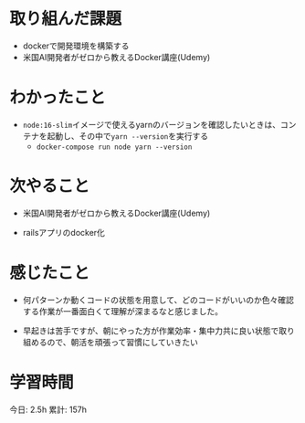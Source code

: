 # 取り組んだ課題 
+ dockerで開発環境を構築する
+ 米国AI開発者がゼロから教えるDocker講座(Udemy)
# わかったこと   
+ `node:16-slim`イメージで使えるyarnのバージョンを確認したいときは、コンテナを起動し、その中で`yarn --version`を実行する
    + `docker-compose run node yarn --version`
# 次やること
- 米国AI開発者がゼロから教えるDocker講座(Udemy)
+ railsアプリのdocker化
# 感じたこと
- 何パターンか動くコードの状態を用意して、どのコードがいいのか色々確認する作業が一番面白くて理解が深まるなと感じました。
+ 早起きは苦手ですが、朝にやった方が作業効率・集中力共に良い状態で取り組めるので、朝活を頑張って習慣にしていきたい
# 学習時間  
今日: 2.5h 
累計: 157h 

